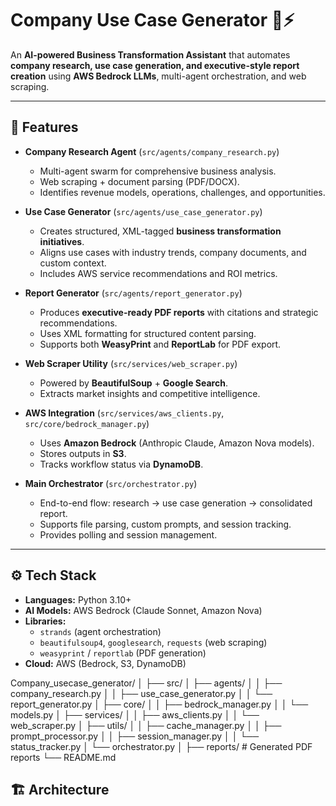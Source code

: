 # Company Use Case Generator 🏢⚡

An **AI-powered Business Transformation Assistant** that automates **company research, use case generation, and executive-style report creation** using **AWS Bedrock LLMs**, multi-agent orchestration, and web scraping.

---

## 🚀 Features
- **Company Research Agent** (`src/agents/company_research.py`)  
  - Multi-agent swarm for comprehensive business analysis.  
  - Web scraping + document parsing (PDF/DOCX).  
  - Identifies revenue models, operations, challenges, and opportunities.  

- **Use Case Generator** (`src/agents/use_case_generator.py`)  
  - Creates structured, XML-tagged **business transformation initiatives**.  
  - Aligns use cases with industry trends, company documents, and custom context.  
  - Includes AWS service recommendations and ROI metrics.  

- **Report Generator** (`src/agents/report_generator.py`)  
  - Produces **executive-ready PDF reports** with citations and strategic recommendations.  
  - Uses XML formatting for structured content parsing.  
  - Supports both **WeasyPrint** and **ReportLab** for PDF export.  

- **Web Scraper Utility** (`src/services/web_scraper.py`)  
  - Powered by **BeautifulSoup** + **Google Search**.  
  - Extracts market insights and competitive intelligence.  

- **AWS Integration** (`src/services/aws_clients.py`, `src/core/bedrock_manager.py`)  
  - Uses **Amazon Bedrock** (Anthropic Claude, Amazon Nova models).  
  - Stores outputs in **S3**.  
  - Tracks workflow status via **DynamoDB**.  

- **Main Orchestrator** (`src/orchestrator.py`)  
  - End-to-end flow: research → use case generation → consolidated report.  
  - Supports file parsing, custom prompts, and session tracking.  
  - Provides polling and session management.  

---

## ⚙️ Tech Stack
- **Languages:** Python 3.10+  
- **AI Models:** AWS Bedrock (Claude Sonnet, Amazon Nova)  
- **Libraries:**  
  - `strands` (agent orchestration)  
  - `beautifulsoup4`, `googlesearch`, `requests` (web scraping)  
  - `weasyprint` / `reportlab` (PDF generation)  
- **Cloud:** AWS (Bedrock, S3, DynamoDB)  


Company_usecase_generator/
│
├── src/
│   ├── agents/
│   │   ├── company_research.py
│   │   ├── use_case_generator.py
│   │   └── report_generator.py
│   ├── core/
│   │   ├── bedrock_manager.py
│   │   └── models.py
│   ├── services/
│   │   ├── aws_clients.py
│   │   └── web_scraper.py
│   ├── utils/
│   │   ├── cache_manager.py
│   │   ├── prompt_processor.py
│   │   ├── session_manager.py
│   │   └── status_tracker.py
│   └── orchestrator.py
│
├── reports/   # Generated PDF reports
└── README.md


## 🏗️ Architecture
